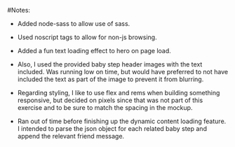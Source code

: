 #Notes: 
- Added node-sass to allow use of sass.

- Used noscript tags to allow for non-js browsing.

- Added a fun text loading effect to hero on page load.

- Also, I used the provided baby step header images with the text included.  Was running low on time, but would have preferred to not have included the text as part of the image to prevent it from blurring.

- Regarding styling, I like to use flex and rems when building something responsive, but decided on pixels since that was not part of this exercise and to be sure to match the spacing in the mockup.

- Ran out of time before finishing up the dynamic content loading feature.  I intended to parse the json object for each related baby step and append the relevant friend message.

